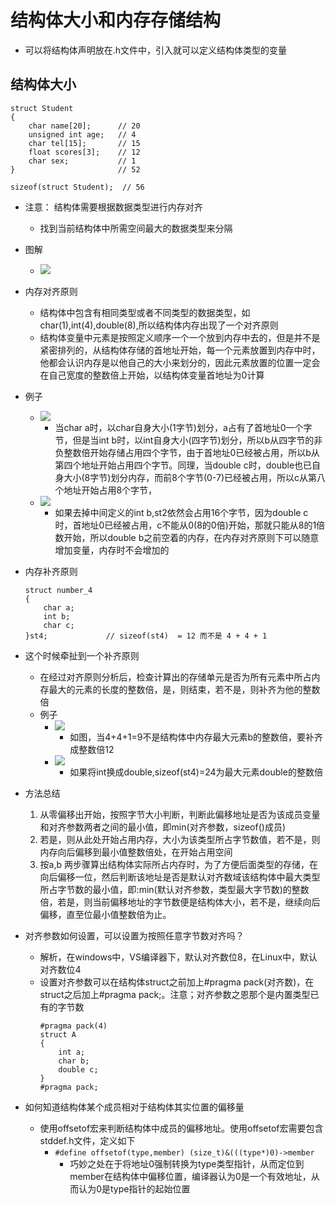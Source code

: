 # 结构体大小和内存存储结构
* 可以将结构体声明放在.h文件中，引入就可以定义结构体类型的变量

## 结构体大小
```
struct Student
{
    char name[20];      // 20
    unsigned int age;   // 4
    char tel[15];       // 15
    float scores[3];    // 12
    char sex;           // 1
}                       // 52

sizeof(struct Student);  // 56
```
* 注意： 结构体需要根据数据类型进行内存对齐
    * 找到当前结构体中所需空间最大的数据类型来分隔
* 图解
    * ![](img/01_结构体变量的内存对齐问题.png)
* 内存对齐原则
    * 结构体中包含有相同类型或者不同类型的数据类型，如char(1),int(4),double(8),所以结构体内存出现了一个对齐原则
    * 结构体变量中元素是按照定义顺序一个一个放到内存中去的，但是并不是紧密排列的，从结构体存储的首地址开始，每一个元素放置到内存中时，他都会认识内存是以他自己的大小来划分的，因此元素放置的位置一定会在自己宽度的整数倍上开始，以结构体变量首地址为0计算
* 例子
    * ![](img/02_example.png)
        * 当char a时，以char自身大小(1字节)划分，a占有了首地址0一个字节，但是当int b时，以int自身大小(四字节)划分，所以b从四字节的非负整数倍开始存储占用四个字节，由于首地址0已经被占用，所以b从第四个地址开始占用四个字节。同理，当double c时，double也已自身大小(8字节)划分内存，而前8个字节(0-7)已经被占用，所以c从第八个地址开始占用8个字节，
    * ![](img/03_example.png)
        * 如果去掉中间定义的int b,st2依然会占用16个字节，因为double c时，首地址0已经被占用，c不能从0(8的0倍)开始，那就只能从8的1倍数开始，所以double b之前空着的内存，在内存对齐原则下可以随意增加变量，内存时不会增加的
* 内存补齐原则
    ```
    struct number_4
    {
        char a;    
        int b;
        char c;
    }st4;             // sizeof(st4)  = 12 而不是 4 + 4 + 1
    ```
* 这个时候牵扯到一个补齐原则
    * 在经过对齐原则分析后，检查计算出的存储单元是否为所有元素中所占内存最大的元素的长度的整数倍，是，则结束，若不是，则补齐为他的整数倍
    * 例子
        * ![](img/04_example.png)
            * 如图，当4+4+1=9不是结构体中内存最大元素b的整数倍，要补齐成整数倍12
        * ![](img/05_example.png)
            * 如果将int换成double,sizeof(st4)=24为最大元素double的整数倍

* 方法总结
    1. 从零偏移出开始，按照字节大小判断，判断此偏移地址是否为该成员变量和对齐参数两者之间的最小值，即min(对齐参数，sizeof()成员)
    2. 若是，则从此处开始占用内存，大小为该类型所占字节数值，若不是，则内存向后偏移到最小值整数倍处，在开始占用空间
    3. 按a,b 两步骤算出结构体实际所占内存时，为了方便后面类型的存储，在向后偏移一位，然后判断该地址是否是默认对齐数域该结构体中最大类型所占字节数的最小值，即:min(默认对齐参数，类型最大字节数)的整数倍，若是，则当前偏移地址的字节数便是结构体大小，若不是，继续向后偏移，直至位最小值整数倍为止。

* 对齐参数如何设置，可以设置为按照任意字节数对齐吗？
    * 解析，在windows中，VS编译器下，默认对齐数位8，在Linux中，默认对齐数位4
    * 设置对齐参数可以在结构体struct之前加上#pragma pack(对齐数)，在struct之后加上#pragma pack;。注意；对齐参数之恩那个是内置类型已有的字节数
        ```
        #pragma pack(4)
        struct A
        {
            int a;
            char b;
            double c;
        }
        #pragma pack;
        ```
* 如何知道结构体某个成员相对于结构体其实位置的偏移量
    * 使用offsetof宏来判断结构体中成员的偏移地址。使用offsetof宏需要包含stddef.h文件，定义如下
        * `#define offsetof(type,member) (size_t)&(((type*)0)->member`
            * 巧妙之处在于将地址0强制转换为type类型指针，从而定位到member在结构体中偏移位置，编译器认为0是一个有效地址，从而认为0是type指针的起始位置